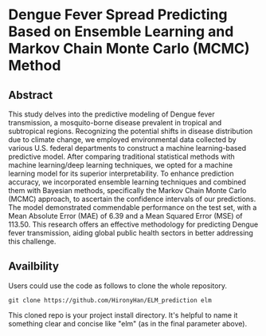 # Dengue Fever Spread Predicting Based on Ensemble Learning and Markov Chain Monte Carlo (MCMC) Method
## Abstract
This study delves into the predictive modeling of Dengue fever transmission, a mosquito-borne disease prevalent in tropical and subtropical regions. Recognizing the potential shifts in disease distribution due to climate change, we employed environmental data collected by various U.S. federal departments to construct a machine learning-based predictive model. After comparing traditional statistical methods with machine learning/deep learning techniques, we opted for a machine learning model for its superior interpretability. To enhance prediction accuracy, we incorporated ensemble learning techniques and combined them with Bayesian methods, specifically the Markov Chain Monte Carlo (MCMC) approach, to ascertain the confidence intervals of our predictions. The model demonstrated commendable performance on the test set, with a Mean Absolute Error (MAE) of 6.39 and a Mean Squared Error (MSE) of 113.50. This research offers an effective methodology for predicting Dengue fever transmission, aiding global public health sectors in better addressing this challenge.
## Availbility
Users could use the code as follows to clone the whole repository.

```git clone https://github.com/HironyHan/ELM_prediction elm```

This cloned repo is your project install directory. It's helpful to name it something clear and concise like "elm" (as in the final parameter above).
